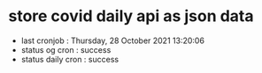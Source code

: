 # store covid daily api as json data

- last cronjob : Thursday, 28 October 2021 13:20:06
- status og cron : success
- status daily cron : success
      
      
